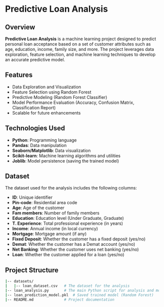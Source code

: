 # Predictive Loan Analysis

## Overview
**Predictive Loan Analysis** is a machine learning project designed to predict personal loan acceptance based on a set of customer attributes such as age, education, income, family size, and more. The project leverages data exploration, feature selection, and machine learning techniques to develop an accurate predictive model.

## Features
- Data Exploration and Visualization
- Feature Selection using Random Forest
- Predictive Modeling (Random Forest Classifier)
- Model Performance Evaluation (Accuracy, Confusion Matrix, Classification Report)
- Scalable for future enhancements

## Technologies Used
- **Python**: Programming language
- **Pandas**: Data manipulation
- **Seaborn/Matplotlib**: Data visualization
- **Scikit-learn**: Machine learning algorithms and utilities
- **Joblib**: Model persistence (saving the trained model)

## Dataset
The dataset used for the analysis includes the following columns:
- **ID**: Unique identifier
- **Pin-code**: Residential area code
- **Age**: Age of the customer
- **Fam members**: Number of family members
- **Education**: Education level (Under Graduate, Graduate)
- **T. Experience**: Total professional experience (in years)
- **Income**: Annual income (in local currency)
- **Mortgage**: Mortgage amount (if any)
- **Fixed Deposit**: Whether the customer has a fixed deposit (yes/no)
- **Demat**: Whether the customer has a Demat account (yes/no)
- **Net Banking**: Whether the customer uses net banking (yes/no)
- **Loan**: Whether the customer applied for a loan (yes/no)

## Project Structure
```bash
|-- datasets/
|   |-- loan_dataset.csv   # The dataset for the analysis
|-- loan_analysis.py       # The main Python script for analysis and model building
|-- loan_prediction_model.pkl  # Saved trained model (Random Forest)
|-- README.md              # Project documentation

